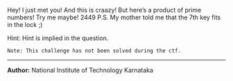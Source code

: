 Hey! I just met you! And this is craazy! But here’s a product of prime numbers! Try me maybe! 2449 P.S. My mother told me that the 7th key fits in the lock ;)

Hint: Hint is implied in the question.

```
Note: This challenge has not been solved during the ctf.
```

---
**Author:** National Institute of Technology Karnataka